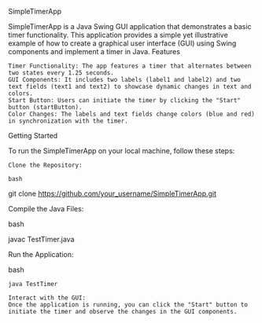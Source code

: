 SimpleTimerApp

SimpleTimerApp is a Java Swing GUI application that demonstrates a basic timer functionality. This application provides a simple yet illustrative example of how to create a graphical user interface (GUI) using Swing components and implement a timer in Java.
Features

    Timer Functionality: The app features a timer that alternates between two states every 1.25 seconds.
    GUI Components: It includes two labels (label1 and label2) and two text fields (text1 and text2) to showcase dynamic changes in text and colors.
    Start Button: Users can initiate the timer by clicking the "Start" button (startButton).
    Color Changes: The labels and text fields change colors (blue and red) in synchronization with the timer.

Getting Started

To run the SimpleTimerApp on your local machine, follow these steps:

    Clone the Repository:

    bash

git clone https://github.com/your_username/SimpleTimerApp.git

Compile the Java Files:

bash

javac TestTimer.java

Run the Application:

bash

    java TestTimer

    Interact with the GUI:
    Once the application is running, you can click the "Start" button to initiate the timer and observe the changes in the GUI components.

